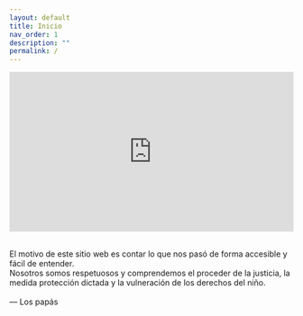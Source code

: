 ```yaml
---
layout: default
title: Inicio
nav_order: 1
description: ""
permalink: /
---
```


<div style="width: 100%;"><div style="position: relative; padding-bottom: 56.25%; padding-top: 0; height: 0;"><iframe frameborder="0" width="1280" height="720" style="position: absolute; top: 0; left: 0; width: 100%; height: 100%;" src="https://view.genial.ly/606e6dfa0768280d1a9ba750" type="text/html" allowscriptaccess="always" allowfullscreen="false" scrolling="yes" allownetworking="all"></iframe> </div> </div>

<br>

El motivo de este sitio web es contar lo que nos pasó de forma accesible y fácil de entender.<br>Nosotros somos respetuosos y comprendemos el proceder de la justicia, la medida protección dictada y la vulneración de los derechos del niño.
<br><br>
 — Los papás

